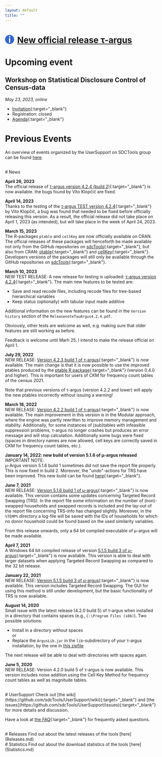 ```yaml
---
layout: default
title: ""
---
```


# <img src="Info.png" style="float: left; margin-right: 10px; width: 30px" />[New official release &tau;-argus](#News)
 
<a name="Events"> 
 
# Upcoming event

## Workshop on Statistical Disclosure Control of Census-data 
  
  _May 23, 2023, online_
  
 - [Invitation](WCensusSDC2023/Invitation_SDC_Census_Workshop.pdf){:target="_blank"}
 - Registration:  closed
 - [Agenda](WCensusSDC2023/Agenda_WorkshopCensusSDC2023.pdf){:target="_blank"}

# Previous Events
An overview of events organized by the UserSupport on SDCTools group can be found [here](PreviousEvents.md).
 
<br>

<a name="News">
# News

**April 26, 2023**<br>
The official release of [&tau;-argus version 4.2.4 (build 2)](https://github.com/sdcTools/tauargus/releases/tag/v4.2.4.2){:target="_blank"} is now available. the bugs found by Vito Klop&#269;i&#269; are fixed. 
 
**April 14, 2023**<br>
Thanks to the testing of the [&tau;-argus TEST version 4.2.4](https://github.com/sdcTools/tauargus/releases/tag/v4.2.4-TEST){:target="_blank"} by Vito Klop&#269;i&#269;, a bug was found that needed to be fixed before officially releasing this version. As a result, the official release did not take place on April 1, 2023 (as intended), but will take place in the week of April 24, 2023.
 
**March 15, 2023**<br> 
The R-packages `ptable` and `cellKey` are now officially available on CRAN. The official releases of these packages will henceforth be made available not only from the GitHub repositories on [sdcTools](https://github.com/sdcTools){:target="_blank"}, but also from CRAN: [ptable](https://cran.r-project.org/web/packages/ptable){:target="_blank"} and [cellKey](https://cran.r-project.org/web/packages/cellKey){:target="_blank"}. Developers versions of the packages will still only be available through the GitHub repositories on [sdcTools](https://github.com/sdcTools){:target="_blank"}.
 
**March 10, 2023** <br>
NEW TEST RELEASE: A new release for testing is uploaded: [&tau;-argus version 4.2.4](https://github.com/sdcTools/tauargus/releases/tag/v4.2.4-TEST){:target="_blank"}.
The main new features to be tested are:
- Save and read recode files, including recode files for tree-based hierarchical variables
- Keep status (optionally) with tabular input made additive

Additional information on the new features can be found in the `Version history` section of the `ReleasenoteTauArgus4.2.4.pdf`.

Obviously, other tests are welcome as well, e.g. making sure that older features are still working as before.

Feedback is welcome until Marh 25. I intend to make the release official on April 1.
  
**July 29, 2022** <br>
NEW RELEASE: [Version 4.2.3 build 1 of &tau;-argus](https://github.com/sdcTools/tauargus/releases/tag/v4.2.3){:target="_blank"} is now available. The main change is that it is now possible to use the improved ptables produced by the [ptable R package](https://github.com/sdcTools/ptable){:target="_blank"} (version 0.4.0 and higher). This is important for users of CKM for frequency count tables of the census 2021.
  
Note that previous versions of &tau;-argus (version 4.2.2 and lower) will apply the new ptables incorrectly without issuing a warning!
  
**March 18, 2022** <br>
NEW RELEASE: [Version 4.2.2 build 1 of &tau;-argus](https://github.com/sdcTools/tauargus/releases/tag/v4.2.2.1){:target="_blank"} is now available. The main improvement in this version is in the Modular approach, where the engine was partly rewritten to improve memory management and stability. Additionally, for some instances of (sub)tables with infeasible suppression problems, &tau;-argus no longer crashes but produces an error message and will stop calculation. Additionally some bugs were fixed (spaces in directory names are now allowed, cell keys are correctly saved in CKM for frequency count tables, etc.). 
  
**January 14, 2022: new build of version 5.1.6 of &mu;-argus released** <br>
IMPORTANT NOTE:  
&mu;-Argus version 5.1.6 build 1 sometimes did not save the report file properly. This is now fixed in build 2. Moreover, the "undo"-actions for TRS have been improved.
This new build can be found [here](https://github.com/sdcTools/muargus/releases/tag/v5.1.6b2){:target="_blank"}.
  
**June 7, 2021** <br>
NEW RELEASE: [Version 5.1.6 build 1  of &mu;-argus](https://github.com/sdcTools/muargus/releases/tag/v5.1.6b1){:target="_blank"} is now available. This version contains some updates concerning Targeted Record Swapping (TRS). In the report file some information on the number of (non)-swapped households and swapped records is included and the lay-out of the report file concerning TRS-info has changed slightly. Moreover, in the `%TEMP%` directory a log-file will be saved with the IDs of households for which no donor household could be found based on the used similarity variables.
  
From this release onwards, only a 64 bit compiled executable of &mu;-argus will be made available.
  
**April 7, 2021** <br>
A Windows 64 bit compiled release of version [5.1.5 build 3 of &mu;-argus](https://github.com/sdcTools/muargus/releases/tag/5.1.5.3){:target="_blank"} is now available. This version is able to deal with larger datasets when applying Targeted Record Swapping as compared to the 32 bit release.

**January 22, 2021** <br>
NEW RELEASE: [Version 5.1.5 build 3 of &mu;-argus](https://github.com/sdcTools/muargus/releases/tag/5.1.5.3){:target="_blank"} is now available. This version includes Targeted Record Swapping. The GUI for using this method is still under development, but the basic functionality of TRS is now available.

**August 14, 2020** <br>
Small issue with the latest release (4.2.0 build 5) of &tau;-argus when installed in a directory that contains spaces (e.g., `C:\Program Files (x86)`). Two possible solutions: 
- Install in a directory _without_ spaces<br>
or
- Replace the `ArgusLib.jar` in the `lib`-subdirectory of your &tau;-argus installation, by the one in [this zipfile](https://github.com/sdcTools/UserSupport/files/5074573/ArgusLib.zip)

The next release will be able to deal with directories with spaces again.

**June 5, 2020** <br>
NEW RELEASE: Version 4.2.0 build 5 of &tau;-argus is now available. This version includes noise addition using the Cell Key Method for frequency count tables as well as magnitude tables.

<br>

<a name="Support">
# UserSupport
Check out [the wiki](https://github.com/sdcTools/UserSupport/wiki){:target="_blank"} 
and [the issues](https://github.com/sdcTools/UserSupport/issues){:target="_blank"} 
for more details and discussion.

Have a look at [the FAQ](https://github.com/sdcTools/UserSupport/wiki/FAQ){:target="_blank"} for frequently asked questions.

<br>

<a name="Releases">
# Releases
Find out about the latest releases of the tools [here](Releases.md)

<br>

<a name="Statistics">
# Statistics
Find out about the download statistics of the tools [here](Statistics.md)
<br>
 
